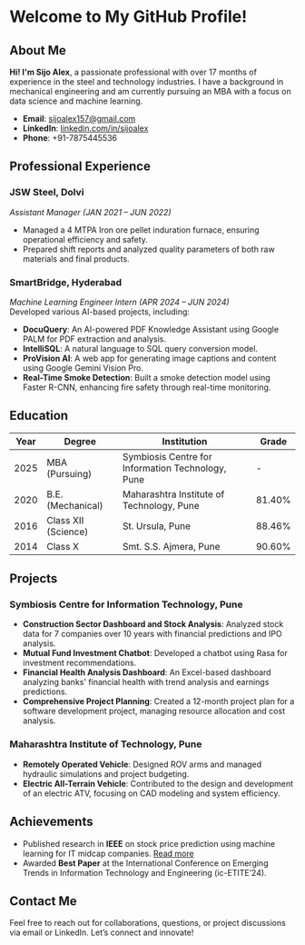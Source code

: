 # Welcome to My GitHub Profile!

## About Me

**Hi! I'm Sijo Alex**, a passionate professional with over 17 months of experience in the steel and technology industries. I have a background in mechanical engineering and am currently pursuing an MBA with a focus on data science and machine learning.

- **Email**: [sijoalex157@gmail.com](mailto:sijoalex157@gmail.com)
- **LinkedIn**: [linkedin.com/in/sijoalex](https://www.linkedin.com/in/sijo-alex-82321717a/)
- **Phone**: +91-7875445536

## Professional Experience

### **JSW Steel, Dolvi**  
_Assistant Manager (JAN 2021 – JUN 2022)_  
- Managed a 4 MTPA Iron ore pellet induration furnace, ensuring operational efficiency and safety.
- Prepared shift reports and analyzed quality parameters of both raw materials and final products.

### **SmartBridge, Hyderabad**  
_Machine Learning Engineer Intern (APR 2024 – JUN 2024)_  
Developed various AI-based projects, including:
- **DocuQuery**: An AI-powered PDF Knowledge Assistant using Google PALM for PDF extraction and analysis.
- **IntelliSQL**: A natural language to SQL query conversion model.
- **ProVision AI**: A web app for generating image captions and content using Google Gemini Vision Pro.
- **Real-Time Smoke Detection**: Built a smoke detection model using Faster R-CNN, enhancing fire safety through real-time monitoring.

## Education

| Year | Degree | Institution | Grade |
|------|--------|-------------|-------|
| 2025 | MBA (Pursuing) | Symbiosis Centre for Information Technology, Pune | - |
| 2020 | B.E. (Mechanical) | Maharashtra Institute of Technology, Pune | 81.40% |
| 2016 | Class XII (Science) | St. Ursula, Pune | 88.46% |
| 2014 | Class X | Smt. S.S. Ajmera, Pune | 90.60% |

## Projects

### **Symbiosis Centre for Information Technology, Pune**
- **Construction Sector Dashboard and Stock Analysis**: Analyzed stock data for 7 companies over 10 years with financial predictions and IPO analysis.
- **Mutual Fund Investment Chatbot**: Developed a chatbot using Rasa for investment recommendations.
- **Financial Health Analysis Dashboard**: An Excel-based dashboard analyzing banks' financial health with trend analysis and earnings predictions.
- **Comprehensive Project Planning**: Created a 12-month project plan for a software development project, managing resource allocation and cost analysis.

### **Maharashtra Institute of Technology, Pune**
- **Remotely Operated Vehicle**: Designed ROV arms and managed hydraulic simulations and project budgeting.
- **Electric All-Terrain Vehicle**: Contributed to the design and development of an electric ATV, focusing on CAD modeling and system efficiency.

## Achievements

- Published research in **IEEE** on stock price prediction using machine learning for IT midcap companies. [Read more](https://ieeexplore.ieee.org/document/10493586)
- Awarded **Best Paper** at the International Conference on Emerging Trends in Information Technology and Engineering (ic-ETITE’24).

## Contact Me

Feel free to reach out for collaborations, questions, or project discussions via email or LinkedIn. Let’s connect and innovate!
